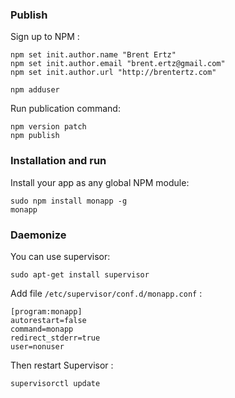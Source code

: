 

### Publish

Sign up to NPM :

```
npm set init.author.name "Brent Ertz"
npm set init.author.email "brent.ertz@gmail.com"
npm set init.author.url "http://brentertz.com"

npm adduser
```

Run publication command: 

```
npm version patch
npm publish
```


### Installation and run

Install your app as any global NPM module:

```
sudo npm install monapp -g
monapp
```


### Daemonize


You can use supervisor:

```
sudo apt-get install supervisor
```

Add file `/etc/supervisor/conf.d/monapp.conf` :

```
[program:monapp]
autorestart=false
command=monapp
redirect_stderr=true
user=nonuser
```

Then restart Supervisor :

```
supervisorctl update
```
